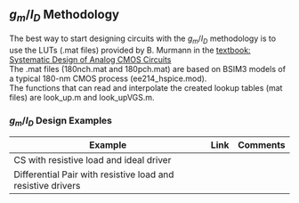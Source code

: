 ## $g_{m}/I_{D}$ Methodology

The best way to start designing circuits with the $g_m/I_D$ methodology is to use the LUTs (.mat files) provided by B. Murmann in the [textbook:
Systematic Design of Analog CMOS Circuits](https://github.com/bmurmann/Book-on-gm-ID-design/tree/main/starter_kit)<br>
The .mat files (180nch.mat and 180pch.mat) are based on BSIM3 models of a typical 180-nm CMOS process (ee214_hspice.mod).<br>
The functions that can read and interpolate the created lookup tables (mat files) are look_up.m and look_upVGS.m.

### $g_{m}/I_{D}$ Design Examples

| Example  | Link  | Comments  |
|---|---|---|
| CS with resistive load and ideal driver | | | 
| Differential Pair with resistive load and resistive drivers | | |

